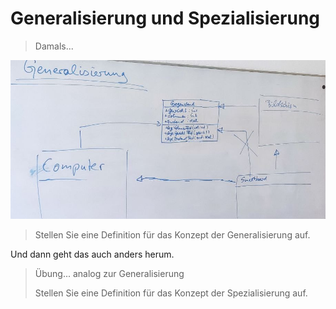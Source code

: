 Generalisierung und Spezialisierung
========================

> Damals...

![Gerneralisierung](10_gerneralisierung.jpg)

> Stellen Sie eine Definition für das Konzept der Generalisierung auf.

Und dann geht das auch anders herum.

> Übung... analog zur Generalisierung
>
> Stellen Sie eine Definition für das Konzept der Spezialisierung auf.

